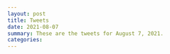 ```yaml
---
layout: post
title: Tweets
date: 2021-08-07
summary: These are the tweets for August 7, 2021.
categories:
---
```


